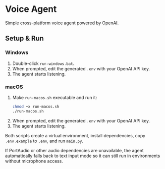 # Voice Agent

Simple cross-platform voice agent powered by OpenAI.

## Setup & Run

### Windows
1. Double-click `run-windows.bat`.
2. When prompted, edit the generated `.env` with your OpenAI API key.
3. The agent starts listening.

### macOS
1. Make `run-macos.sh` executable and run it:
   ```bash
   chmod +x run-macos.sh
   ./run-macos.sh
   ```
2. When prompted, edit the generated `.env` with your OpenAI API key.
3. The agent starts listening.

Both scripts create a virtual environment, install dependencies, copy `.env.example` to `.env`, and run `main.py`.

If PortAudio or other audio dependencies are unavailable, the agent automatically falls back to text input mode so it can still run in environments without microphone access.
